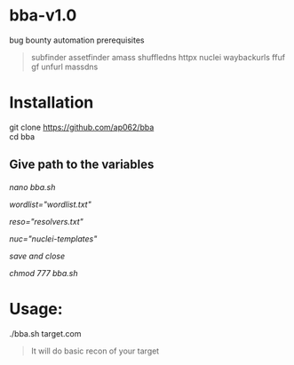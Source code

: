 # bba-v1.0
bug bounty automation 
prerequisites
 > subfinder
 > assetfinder
 > amass
 > shuffledns
 > httpx
 > nuclei
 > waybackurls
 > ffuf
 > gf 
 > unfurl
 > massdns
 
 
<h1>Installation </h1> 

git clone  https://github.com/ap062/bba    
cd  bba


<h2> Give path to the variables </h2> <h6>
  
nano bba.sh 

wordlist="wordlist.txt"  

reso="resolvers.txt"   

nuc="nuclei-templates"

save and close 

chmod 777 bba.sh </h6>
<h1> Usage: </h1>
  ./bba.sh target.com
  
  
  >It will do basic recon of your target 
